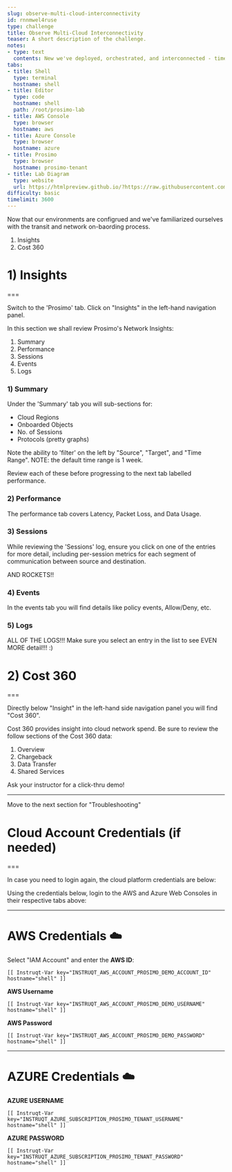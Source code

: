 ```yaml
---
slug: observe-multi-cloud-interconnectivity
id: rnnmwel4ruse
type: challenge
title: Observe Multi-Cloud Interconnectivity
teaser: A short description of the challenge.
notes:
- type: text
  contents: New we've deployed, orchestrated, and interconnected - time to observe!
tabs:
- title: Shell
  type: terminal
  hostname: shell
- title: Editor
  type: code
  hostname: shell
  path: /root/prosimo-lab
- title: AWS Console
  type: browser
  hostname: aws
- title: Azure Console
  type: browser
  hostname: azure
- title: Prosimo
  type: browser
  hostname: prosimo-tenant
- title: Lab Diagram
  type: website
  url: https://htmlpreview.github.io/?https://raw.githubusercontent.com/prosimo-io/ProsimoLabs/main/instruqt-tracks/prosimo-lab-observe/assets/images/Prosimo_Lab_Architecture.html
difficulty: basic
timelimit: 3600
---
```


Now that our environments are configrued and we've familiarized ourselves with the transit and network on-baording process.

1) Insights
2) Cost 360


# 1) Insights
===

Switch to the 'Prosimo' tab. Click on "Insights" in the left-hand navigation panel.

In this section we shall review Prosimo's Network Insights:

1) Summary
2) Performance
3) Sessions
4) Events
5) Logs


### 1) Summary

Under the 'Summary' tab you will sub-sections for:

* Cloud Regions
* Onboarded Objects
* No. of Sessions
* Protocols (pretty graphs)

Note the ability to 'filter' on the left by "Source", "Target", and "Time Range".
NOTE: the default time range is 1 week.

Review each of these before progressing to the next tab labelled performance.

### 2) Performance

The performance tab covers Latency, Packet Loss, and Data Usage.

### 3) Sessions

While reviewing the 'Sessions' log, ensure you click on one of the entries for more detail, including per-session metrics for each segment of communication between source and destination.

AND ROCKETS!!

### 4) Events

In the events tab you will find details like policy events, Allow/Deny, etc.

### 5) Logs

ALL OF THE LOGS!!! Make sure you select an entry in the list to see EVEN MORE detail!!! :)



# 2) Cost 360
===

Directly below "Insight" in the left-hand side navigation panel you will find "Cost 360".

Cost 360 provides insight into cloud network spend. Be sure to review the follow sections of the Cost 360 data:

1) Overview
2) Chargeback
3) Data Transfer
4) Shared Services


Ask your instructor for a click-thru demo!

---

Move to the next section for "Troubleshooting"


# Cloud Account Credentials (if needed)
===

In case you need to login again, the cloud platform credentials are below:

Using the credentials below, login to the AWS and Azure Web Consoles in their respective tabs above:

---
# AWS Credentials ☁️

Select "IAM Account" and enter the **AWS ID**:
```
[[ Instruqt-Var key="INSTRUQT_AWS_ACCOUNT_PROSIMO_DEMO_ACCOUNT_ID" hostname="shell" ]]
```

**AWS Username**
```
[[ Instruqt-Var key="INSTRUQT_AWS_ACCOUNT_PROSIMO_DEMO_USERNAME" hostname="shell" ]]
```

**AWS Password**
```
[[ Instruqt-Var key="INSTRUQT_AWS_ACCOUNT_PROSIMO_DEMO_PASSWORD" hostname="shell" ]]
```

---

# AZURE Credentials ☁️

**AZURE USERNAME**
```
[[ Instruqt-Var key="INSTRUQT_AZURE_SUBSCRIPTION_PROSIMO_TENANT_USERNAME" hostname="shell" ]]
```

**AZURE PASSWORD**
```
[[ Instruqt-Var key="INSTRUQT_AZURE_SUBSCRIPTION_PROSIMO_TENANT_PASSWORD" hostname="shell" ]]
```


